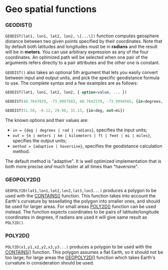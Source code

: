 # Geo spatial functions

### GEODIST()
`GEODIST(lat1, lon1, lat2, lon2, \[...\])` function computes geosphere distance between two given points specified by their coordinates. Note that by default both latitudes and longitudes must be in **radians** and the result will be in **meters**. You can use arbitrary expression as any of the four coordinates. An optimized path will be selected when one pair of the arguments refers directly to a pair attributes and the other one is constant.

`GEODIST()` also takes an optional 5th argument that lets you easily convert between input and output units, and pick the specific  geodistance formula to use. The complete syntax and a few examples are as follows:

```sql
GEODIST(lat1, lon1, lat2, lon2, { option=value, ... })

GEODIST(40.7643929, -73.9997683, 40.7642578, -73.9994565, {in=degrees, out=feet})

GEODIST(51.50, -0.12, 29.98, 31.13, {in=deg, out=mi})
```

The known options and their values are:

* `in = {deg | degrees | rad | radians}`, specifies the input units;
* `out = {m | meters | km | kilometers | ft | feet | mi | miles}`, specifies the output units;
* `method = {adaptive | haversine}`, specifies the geodistance calculation method.

The default method is "adaptive". It is well optimized implementation that is both more precise *and* much faster at all times than "haversine".

### GEOPOLY2D()
`GEOPOLY2D(lat1,lon1,lat2,lon2,lat3,lon3...)` produces a polygon to be used with the [CONTAINS()](Functions/Arrays_and_conditions_functions.md#CONTAINS%28%29) function. This function takes into account the Earth's curvature by tessellating the polygon into smaller ones, and should be used for larger areas. For small areas [POLY2D()](Functions/Geo_spatial_functions.md#POLY2D%28%29) function can be used instead. The function expects coordinates to be pairs of latitude/longitude coordinates in degrees, if radians are used it will give same result as `POLY2D()`.    

### POLY2D()
`POLY2D(x1,y1,x2,y2,x3,y3...)` produces a polygon to be used with the [CONTAINS()](Functions/Arrays_and_conditions_functions.md#CONTAINS%28%29) function. This polygon assumes a flat Earth, so it should not be too large; for large areas the [GEOPOLY2D()](Functions/Geo_spatial_functions.md#GEOPOLY2D%28%29) function which takes Earth's curvature in consideration should be used.
